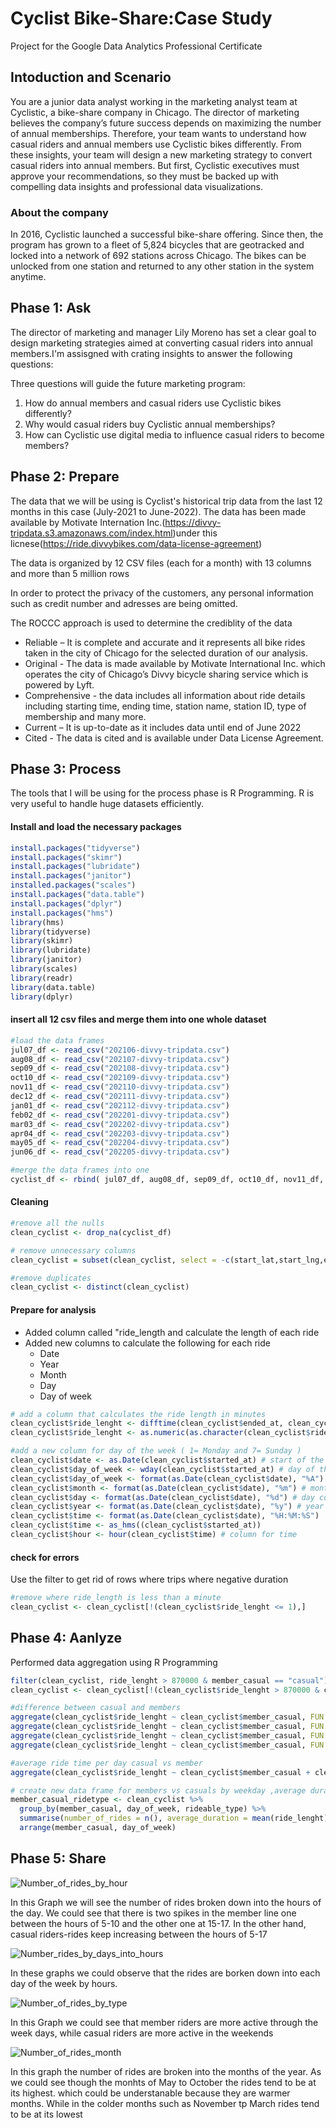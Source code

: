 # Cyclist Bike-Share:Case Study
Project for the Google Data Analytics Professional Certificate

## Intoduction and Scenario
You are a junior data analyst working in the marketing analyst team at Cyclistic, a bike-share company in Chicago. The director of marketing believes the company’s future success depends on maximizing the number of annual memberships. Therefore, your team wants to understand how casual riders and annual members use Cyclistic bikes differently. From these insights, your team will design a new marketing strategy to convert casual riders into annual members. But first, Cyclistic executives must approve your recommendations, so they must be backed up with compelling data insights and professional data visualizations.

### About the company
 In 2016, Cyclistic launched a successful bike-share offering. Since then, the program has grown to a fleet of 5,824 bicycles that are geotracked and locked into a network of 692 stations across Chicago. The bikes can be unlocked from one station and returned to any other station in the system anytime.

## Phase 1: Ask

The director of marketing and manager Lily Moreno has set a clear goal to design marketing strategies aimed at converting casual riders into annual members.I'm assisgned with crating insights to answer the following questions:

Three questions will guide the future marketing program:
1. How do annual members and casual riders use Cyclistic bikes differently?
2. Why would casual riders buy Cyclistic annual memberships?
3. How can Cyclistic use digital media to influence casual riders to become members?

## Phase 2: Prepare
The data that we will be using is Cyclist's historical trip data from the last 12 months in this case (July-2021 to June-2022). The data has been made available by Motivate Internation Inc.(https://divvy-tripdata.s3.amazonaws.com/index.html)under this licnese(https://ride.divvybikes.com/data-license-agreement)

The data is organized by 12 CSV files (each for a month) with 13 columns and more than 5 million rows

In order to protect the privacy of the customers, any personal information such as credit number and adresses are being omitted. 

The ROCCC approach is used to determine the crediblity of the data
* Reliable – It is complete and accurate and it represents all bike rides taken in the city of Chicago for the selected duration of our analysis.
* Original - The data is made available by Motivate International Inc. which operates the city of Chicago’s Divvy bicycle sharing service which is powered by Lyft.
* Comprehensive - the data includes all information about ride details including starting time, ending time, station name, station ID, type of membership and many more.
* Current – It is up-to-date as it includes data until end of June 2022
* Cited - The data is cited and is available under Data License Agreement.

## Phase 3: Process
The tools that I will be using for the process phase is R Programming. R is very useful to handle huge datasets efficiently.

#### Install and load the necessary packages
```r
install.packages("tidyverse")
install.packages("skimr")
install.packages("lubridate")
install.packages("janitor")
installed.packages("scales")
install.packages("data.table")
install.packages("dplyr")
install.packages("hms")
library(hms)
library(tidyverse)
library(skimr)
library(lubridate)
library(janitor)
library(scales)
library(readr)
library(data.table)
library(dplyr)
```
#### insert all 12 csv files and merge them into one whole dataset
```r
#load the data frames
jul07_df <- read_csv("202106-divvy-tripdata.csv")
aug08_df <- read_csv("202107-divvy-tripdata.csv")
sep09_df <- read_csv("202108-divvy-tripdata.csv")
oct10_df <- read_csv("202109-divvy-tripdata.csv")
nov11_df <- read_csv("202110-divvy-tripdata.csv")
dec12_df <- read_csv("202111-divvy-tripdata.csv")
jan01_df <- read_csv("202112-divvy-tripdata.csv")
feb02_df <- read_csv("202201-divvy-tripdata.csv")
mar03_df <- read_csv("202202-divvy-tripdata.csv")
apr04_df <- read_csv("202203-divvy-tripdata.csv")
may05_df <- read_csv("202204-divvy-tripdata.csv")
jun06_df <- read_csv("202205-divvy-tripdata.csv")

#merge the data frames into one
cyclist_df <- rbind( jul07_df, aug08_df, sep09_df, oct10_df, nov11_df, dec12_df, jan01_df, feb02_df, mar03_df, apr04_df, may05_df, jun06_df)

```
#### Cleaning 
```r
#remove all the nulls
clean_cyclist <- drop_na(cyclist_df)

# remove unnecessary columns  
clean_cyclist = subset(clean_cyclist, select = -c(start_lat,start_lng,end_lat, end_lng))

#remove duplicates 
clean_cyclist <- distinct(clean_cyclist)
```
#### Prepare for analysis
* Added column called "ride_length and calculate the length of each ride 
* Added new columns to calculate the following for each ride
  * Date
  * Year
  * Month
  * Day
  * Day of week
```r
# add a column that calculates the ride length in minutes  
clean_cyclist$ride_lenght <- difftime(clean_cyclist$ended_at, clean_cyclist$started_at, units = "mins")
clean_cyclist$ride_lenght <- as.numeric(as.character(clean_cyclist$ride_lenght))

#add a new column for day of the week ( 1= Monday and 7= Sunday )
clean_cyclist$date <- as.Date(clean_cyclist$started_at) # start of the day 
clean_cyclist$day_of_week <- wday(clean_cyclist$started_at) # day of the week
clean_cyclist$day_of_week <- format(as.Date(clean_cyclist$date), "%A") # day of the week column 
clean_cyclist$month <- format(as.Date(clean_cyclist$date), "%m") # month column 
clean_cyclist$day <- format(as.Date(clean_cyclist$date), "%d") # day column 
clean_cyclist$year <- format(as.Date(clean_cyclist$date), "%y") # year column 
clean_cyclist$time <- format(as.Date(clean_cyclist$date), "%H:%M:%S")
clean_cyclist$time <- as_hms((clean_cyclist$started_at))
clean_cyclist$hour <- hour(clean_cyclist$time) # column for time
```
#### check for errors 
Use the filter to get rid of rows where trips where negative duration 
```r
#remove where ride_length is less than a minute
clean_cyclist <- clean_cyclist[!(clean_cyclist$ride_lenght <= 1),]
```
## Phase 4: Aanlyze

Performed data aggregation using R Programming
```r
filter(clean_cyclist, ride_lenght > 870000 & member_casual == "casual")
clean_cyclist <- clean_cyclist[!(clean_cyclist$ride_lenght > 870000 & clean_cyclist$member_casual =="casual"),]

#difference between casual and members 
aggregate(clean_cyclist$ride_lenght ~ clean_cyclist$member_casual, FUN = mean)
aggregate(clean_cyclist$ride_lenght ~ clean_cyclist$member_casual, FUN = median)
aggregate(clean_cyclist$ride_lenght ~ clean_cyclist$member_casual, FUN = max)
aggregate(clean_cyclist$ride_lenght ~ clean_cyclist$member_casual, FUN = min)

#average ride time per day casual vs member 
aggregate(clean_cyclist$ride_lenght ~ clean_cyclist$member_casual + clean_cyclist$day_of_week, FUN = mean)

# create new data frame for members vs casuals by weekday ,average duration, numbers of rides and ride type
member_casual_ridetype <- clean_cyclist %>%
  group_by(member_casual, day_of_week, rideable_type) %>%
  summarise(number_of_rides = n(), average_duration = mean(ride_lenght)) %>%
  arrange(member_casual, day_of_week)

```
## Phase 5: Share
![Number_of_rides_by_hour](https://user-images.githubusercontent.com/108597401/177031342-fbe8e6b1-aafd-4be1-b0e1-2a076e06dbed.png)

In this Graph we will see the number of rides broken down into the hours of the day. We could see that there is two spikes in the member line one between the hours of 5-10 and the other one at 15-17. In the other hand, casual riders-rides keep increasing between the hours of 5-17

![Number_rides_by_days_into_hours](https://user-images.githubusercontent.com/108597401/177031731-0d425387-aca1-4d8e-a5e1-525aa5908944.png)

In these graphs we could observe that the rides are borken down into each day of the week by hours.

![Number_of_rides_by_type](https://user-images.githubusercontent.com/108597401/177031938-715ece9d-441a-4809-8065-5307e4e9ea5b.png)

In this Graph we could see that member riders are more active through the week days, while casual riders are more active in the weekends

![Number_of_rides_month](https://user-images.githubusercontent.com/108597401/177032549-03ce65b4-b57f-46ad-80f2-013ef7d49946.png)

In this graph the number of rides are broken into the months of the year. As we could see though the monhts of May to October the rides tend to be at its highest. which could be understanable because they are warmer months. While in the colder months such as November tp March rides tend to be at its lowest


